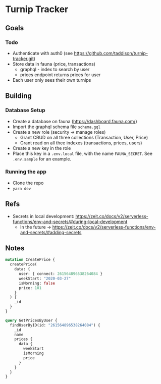 # Turnip Tracker

## Goals

### Todo

- Authenticate with auth0 (see https://github.com/taddison/turnip-tracker.git)
- Store data in fauna (price, transactions)
  - graphql - index to search by user
  - prices endpoint returns prices for user
- Each user only sees their own turnips

## Building

### Database Setup

- Create a database on fauna (https://dashboard.fauna.com/)
- Import the graphql schema file `schema.gql`
- Create a new role (security -> manage roles)
  - Grant CRUD on all three collections (Transaction, User, Price)
  - Grant read on all thee indexes (transactions, prices, users)
- Create a new key in the role
- Place this key in a `.env.local` file, with the name `FAUNA_SECRET`. See `.env.sample` for an example.

### Running the app

- Clone the repo
- `yarn dev`

## Refs

- Secrets in local development: https://zeit.co/docs/v2/serverless-functions/env-and-secrets/#during-local-development
  - In the future -> https://zeit.co/docs/v2/serverless-functions/env-and-secrets/#adding-secrets

## Notes

```graphql
mutation CreatePrice {
  createPrice(
    data: {
      user: { connect: 261564896538264084 }
      weekStart: "2020-03-27"
      isMorning: false
      price: 101
    }
  ) {
    _id
  }
}

query GetPricesByUser {
  findUserByID(id: "261564896538264084") {
    _id
    name
    prices {
      data {
        weekStart
        isMorning
        price
      }
    }
  }
}
```
